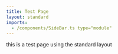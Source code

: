 ```yaml
---
title: Test Page
layout: standard
imports:
  - /components/SideBar.ts type="module"
---
```


this is a test page using the standard layout
<side-bar></side-bar>
